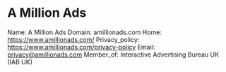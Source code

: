 
# A Million Ads

Name: A Million Ads
Domain: amillionads.com
Home: https://www.amillionads.com/
Privacy_policy: https://www.amillionads.com/privacy-policy
Email: privacy@amillionads.com
Member_of: Interactive Advertising Bureau UK (IAB UK)
